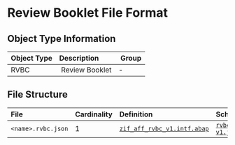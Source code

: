 # Review Booklet File Format

## Object Type Information

Object Type | Description | Group
:--- | :--- | :---
RVBC | Review Booklet | -

## File Structure

File | Cardinality | Definition | Schema | Example
:--- | :--- | :--- | :--- | :---
`<name>.rvbc.json` | 1 | [`zif_aff_rvbc_v1.intf.abap`](./type/zif_aff_rvbc_v1.intf.abap) | [`rvbc-v1.json`](./rvbc-v1.json) | [`z_aff_example_rvbc.rvbc.json`]
